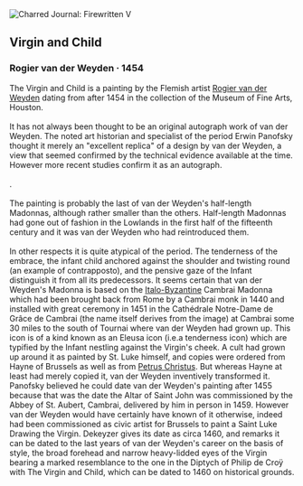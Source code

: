 <div class="artwork-of-the-day">
  <div class="container">
    <div class="img-wrapper">
      <img
        src="https://uploads5.wikiart.org/images/rogier-van-der-weyden/virgin-and-child-1454.jpg!Large.jpg"
        alt="Charred Journal: Firewritten V" />
    </div>
    <div class="artwork-detail">
      <div class="artwork-origin"> 
        <h2 class="artwork-name">Virgin and Child</h2>
        <h3 class="artist">
          Rogier van der Weyden
                    ·  1454
        </h3>
      </div>
      <p class="description">
        <span class="artwork-description-text ng-binding" ng-bind-html="viewModel.ArtworkOfTheDay.Description | unsafe">The Virgin and Child is a painting by the Flemish artist <a target="_blank" href="/en/rogier-van-der-weyden">Rogier van der Weyden</a> dating from after 1454 in the collection of the Museum of Fine Arts, Houston.
<br>
<br>It has not always been thought to be an original autograph work of van der Weyden. The noted art historian and specialist of the period Erwin Panofsky thought it merely an "excellent replica" of a design by van der Weyden, a view that seemed confirmed by the technical evidence available at the time. However more recent studies confirm it as an autograph.
<br>
<br>.
<br>
<br>The painting is probably the last of van der Weyden's half-length Madonnas, although rather smaller than the others. Half-length Madonnas had gone out of fashion in the Lowlands in the first half of the fifteenth century and it was van der Weyden who had reintroduced them.
<br>
<br>In other respects it is quite atypical of the period. The tenderness of the embrace, the infant child anchored against the shoulder and twisting round (an example of contrapposto), and the pensive gaze of the Infant distinguish it from all its predecessors. It seems certain that van der Weyden's Madonna is based on the <a target="_blank" href="/en/artists-by-art-movement/byzantine-art">Italo-Byzantine</a> Cambrai Madonna which had been brought back from Rome by a Cambrai monk in 1440 and installed with great ceremony in 1451 in the Cathédrale Notre-Dame de Grâce de Cambrai (the name itself derives from the image) at Cambrai some 30 miles to the south of Tournai where van der Weyden had grown up. This icon is of a kind known as an Eleusa icon (i.e.a tenderness icon) which are typified by the Infant nestling against the Virgin's cheek. A cult had grown up around it as painted by St. Luke himself, and copies were ordered from Hayne of Brussels as well as from <a target="_blank" href="/en/petrus-christus">Petrus Christus</a>. But whereas Hayne at least had merely copied it, van der Weyden inventively transformed it. Panofsky believed he could date van der Weyden's painting after 1455 because that was the date the Altar of Saint John was commissioned by the Abbey of St. Aubert, Cambrai, delivered by him in person in 1459. However van der Weyden would have certainly have known of it otherwise, indeed had been commissioned as civic artist for Brussels to paint a Saint Luke Drawing the Virgin. Dekeyzer gives its date as circa 1460, and remarks it can be dated to the last years of van der Weyden's career on the basis of style, the broad forehead and narrow heavy-lidded eyes of the Virgin bearing a marked resemblance to the one in the Diptych of Philip de Croÿ with The Virgin and Child, which can be dated to 1460 on historical grounds.</span>
                        <div class="text-shadow-container" ng-show="showShadow" style=""></div>
      </p>
    </div>
  </div>

</div>
